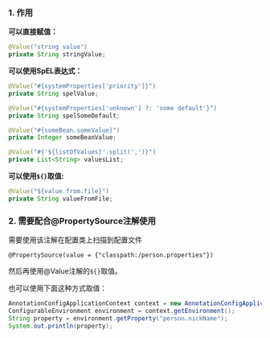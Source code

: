 ### 1. 作用

**可以直接赋值：**

```java
@Value("string value")
private String stringValue;
```

**可以使用SpEL表达式：**

```java
@Value("#{systemProperties['priority']}")
private String spelValue;

@Value("#{systemProperties['unknown'] ?: 'some default'}")
private String spelSomeDefault;

@Value("#{someBean.someValue}")
private Integer someBeanValue;

@Value("#{'${listOfValues}'.split(',')}")
private List<String> valuesList;
```

**可以使用`${}`取值:**

```java
@Value("${value.from.file}")
private String valueFromFile;
```

 ### 2. 需要配合@PropertySource注解使用

需要使用该注解在配置类上扫描到配置文件

```
@PropertySource(value = {"classpath:/person.properties"})
```

然后再使用@Value注解的`${}`取值。

也可以使用下面这种方式取值：

```java
AnnotationConfigApplicationContext context = new AnnotationConfigApplicationContext(MainConfigOfProperty.class);
ConfigurableEnvironment environment = context.getEnvironment();
String property = environment.getProperty("person.nickName");
System.out.println(property);
```

